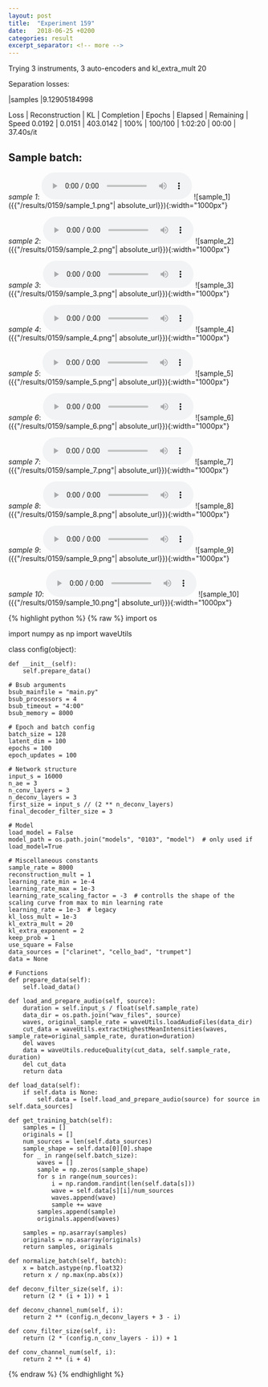 ```yaml
---
layout: post
title:  "Experiment 159"
date:   2018-06-25 +0200
categories: result
excerpt_separator: <!-- more -->
---
```

Trying 3 instruments, 3 auto-encoders and kl_extra_mult 20

Separation losses:

|samples
|9.12905184998

Loss | Reconstruction | KL | Completion | Epochs | Elapsed | Remaining | Speed
0.0192 | 0.0151 | 403.0142 | 100% | 100/100 | 1:02:20 | 00:00 | 37.40s/it<!-- more -->

## **Sample batch**:
_sample 1_:
<audio src="/ResultsOverview/results/0159/sample_1.wav" controls preload></audio>
![sample_1]({{"/results/0159/sample_1.png"| absolute_url}}){:width="1000px"}

_sample 2_:
<audio src="/ResultsOverview/results/0159/sample_2.wav" controls preload></audio>
![sample_2]({{"/results/0159/sample_2.png"| absolute_url}}){:width="1000px"}

_sample 3_:
<audio src="/ResultsOverview/results/0159/sample_3.wav" controls preload></audio>
![sample_3]({{"/results/0159/sample_3.png"| absolute_url}}){:width="1000px"}

_sample 4_:
<audio src="/ResultsOverview/results/0159/sample_4.wav" controls preload></audio>
![sample_4]({{"/results/0159/sample_4.png"| absolute_url}}){:width="1000px"}

_sample 5_:
<audio src="/ResultsOverview/results/0159/sample_5.wav" controls preload></audio>
![sample_5]({{"/results/0159/sample_5.png"| absolute_url}}){:width="1000px"}

_sample 6_:
<audio src="/ResultsOverview/results/0159/sample_6.wav" controls preload></audio>
![sample_6]({{"/results/0159/sample_6.png"| absolute_url}}){:width="1000px"}

_sample 7_:
<audio src="/ResultsOverview/results/0159/sample_7.wav" controls preload></audio>
![sample_7]({{"/results/0159/sample_7.png"| absolute_url}}){:width="1000px"}

_sample 8_:
<audio src="/ResultsOverview/results/0159/sample_8.wav" controls preload></audio>
![sample_8]({{"/results/0159/sample_8.png"| absolute_url}}){:width="1000px"}

_sample 9_:
<audio src="/ResultsOverview/results/0159/sample_9.wav" controls preload></audio>
![sample_9]({{"/results/0159/sample_9.png"| absolute_url}}){:width="1000px"}

_sample 10_:
<audio src="/ResultsOverview/results/0159/sample_10.wav" controls preload></audio>
![sample_10]({{"/results/0159/sample_10.png"| absolute_url}}){:width="1000px"}


{% highlight python %}
{% raw %}
import os

import numpy as np
import waveUtils


class config(object):

	def __init__(self):
		self.prepare_data()

	# Bsub arguments
	bsub_mainfile = "main.py"
	bsub_processors = 4
	bsub_timeout = "4:00"
	bsub_memory = 8000

	# Epoch and batch config
	batch_size = 128
	latent_dim = 100
	epochs = 100
	epoch_updates = 100

	# Network structure
	input_s = 16000
	n_ae = 3
	n_conv_layers = 3
	n_deconv_layers = 3
	first_size = input_s // (2 ** n_deconv_layers)
	final_decoder_filter_size = 3

	# Model
	load_model = False
	model_path = os.path.join("models", "0103", "model")  # only used if load_model=True

	# Miscellaneous constants
	sample_rate = 8000
	reconstruction_mult = 1
	learning_rate_min = 1e-4
	learning_rate_max = 1e-3
	learning_rate_scaling_factor = -3  # controlls the shape of the scaling curve from max to min learning rate
	learning_rate = 1e-3  # legacy
	kl_loss_mult = 1e-3
	kl_extra_mult = 20
	kl_extra_exponent = 2
	keep_prob = 1
	use_square = False
	data_sources = ["clarinet", "cello_bad", "trumpet"]
	data = None

	# Functions
	def prepare_data(self):
		self.load_data()

	def load_and_prepare_audio(self, source):
		duration = self.input_s / float(self.sample_rate)
		data_dir = os.path.join("wav_files", source)
		waves, original_sample_rate = waveUtils.loadAudioFiles(data_dir)
		cut_data = waveUtils.extractHighestMeanIntensities(waves, sample_rate=original_sample_rate, duration=duration)
		del waves
		data = waveUtils.reduceQuality(cut_data, self.sample_rate, duration)
		del cut_data
		return data

	def load_data(self):
		if self.data is None:
			self.data = [self.load_and_prepare_audio(source) for source in self.data_sources]

	def get_training_batch(self):
		samples = []
		originals = []
		num_sources = len(self.data_sources)
		sample_shape = self.data[0][0].shape
		for _ in range(self.batch_size):
			waves = []
			sample = np.zeros(sample_shape)
			for s in range(num_sources):
				i = np.random.randint(len(self.data[s]))
				wave = self.data[s][i]/num_sources
				waves.append(wave)
				sample += wave
			samples.append(sample)
			originals.append(waves)

		samples = np.asarray(samples)
		originals = np.asarray(originals)
		return samples, originals

	def normalize_batch(self, batch):
		x = batch.astype(np.float32)
		return x / np.max(np.abs(x))

	def deconv_filter_size(self, i):
		return (2 * (i + 1)) + 1

	def deconv_channel_num(self, i):
		return 2 ** (config.n_deconv_layers + 3 - i)

	def conv_filter_size(self, i):
		return (2 * (config.n_conv_layers - i)) + 1

	def conv_channel_num(self, i):
		return 2 ** (i + 4)

{% endraw %}
{% endhighlight %}
